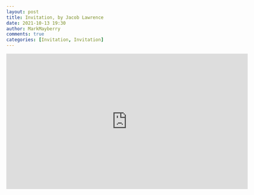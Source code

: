 ```yaml
---
layout: post
title: Invitation, by Jacob Lawrence
date: 2021-10-13 19:30
author: MarkMayberry
comments: true
categories: [Invitation, Invitation]
---
```

<p><iframe src="https://player.vimeo.com/video/635264686?h=993e6bd29b&amp;title=0&amp;byline=0" width="640" height="360" frameborder="0" allowfullscreen=""></iframe></p>
